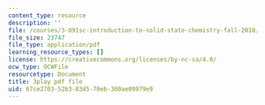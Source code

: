 ```yaml
---
content_type: resource
description: ''
file: /courses/3-091sc-introduction-to-solid-state-chemistry-fall-2010/67ce270352b383d570eb360ae09979e9_0oqHExM3_Ko.pdf
file_size: 23747
file_type: application/pdf
learning_resource_types: []
license: https://creativecommons.org/licenses/by-nc-sa/4.0/
ocw_type: OCWFile
resourcetype: Document
title: 3play pdf file
uid: 67ce2703-52b3-83d5-70eb-360ae09979e9
---
```

